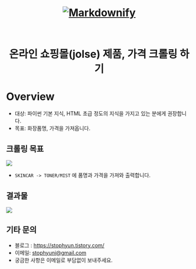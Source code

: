 <h1 align="center">
  <br>
  <a href="http://jolse.com/"><img src="https://user-images.githubusercontent.com/43984584/53481381-786c3500-3ac0-11e9-9b32-791fbb1d342c.png" alt="Markdownify" width=""></a>
  <br>
  
  <br>
</h1>

<h1 align="center"> 온라인 쇼핑몰(jolse) 제품, 가격 크롤링 하기
</p>

# Overview

- 대상: 파이썬 기본 지식, HTML 초급 정도의 지식을 가지고 있는 분에게 권장합니다.
- 목표: 화장품명, 가격을 가져옵니다.

## 크롤링 목표

<img src="https://user-images.githubusercontent.com/43984584/53481417-8b7f0500-3ac0-11e9-9066-f1c260bc9865.png">

- `SKINCAR -> TONER/MIST` 에 품명과 가격을 가져와 출력합니다.

## 결과물

<img src="https://user-images.githubusercontent.com/43984584/53541660-3265ae80-3b5e-11e9-8eaa-9b9717e30396.png">

## 기타 문의

- 블로그 : https://stophyun.tistory.com/
- 이메일: stophyuni@gmail.com
- 궁금한 사항은 이메일로 부담없이 보내주세요.
